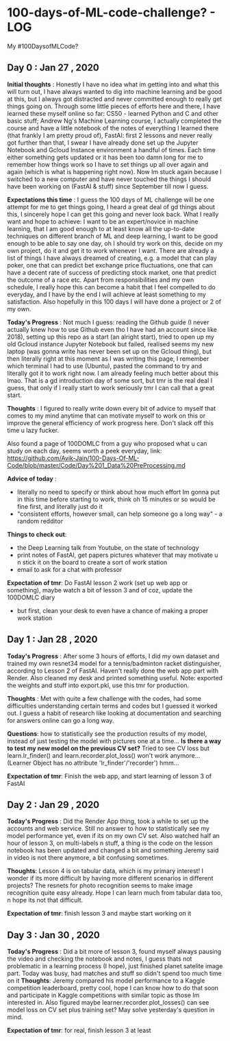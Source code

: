 # 100-days-of-ML-code-challenge? - LOG
My #100DaysofMLCode?

## Day 0 : Jan 27 , 2020

**Initial thoughts** : Honestly I have no idea what im getting into and what this will turn out, I have always wanted to dig into machine learning and be good at this, but I always got distracted and never committed enough to really get things going on. Through some little pieces of efforts here and there, I have learned these myself online so far: CS50 - learned Python and C and other basic stuff; Andrew Ng's Machine Learning course, I actually completed the course and have a little notebook of the notes of everything I learned there (that frankly I am pretty proud of), FastAI: first 2 lessons and never really got further than that, I swear I have already done set up the Jupyter Notebook and Gcloud Instance environment a handful of times. Each time either something gets updated or it has been too damn long for me to remember how things work so I have to set things up all over again and again (which is what is happening right now). Now Im stuck again because I switched to a new computer and have never touched the things I should have been working on (FastAI & stuff) since September till now I guess.

**Expectations this time** : I guess the 100 days of ML challenge will be one attempt for me to get things going, I heard a great deal of gd things about this, I sincerely hope I can get this going and never look back. What I really want and hope to achieve: I want to be an expert/novice in machine learning, that I am good enough to at least know all the up-to-date techniques on different branch of ML and deep learning, I want to be good enough to be able to say one day, oh I should try work on this, decide on my own project, do it and get it to work whenever I want. There are already a list of things I have always dreamed of creating, e.g. a model that can play poker, one that can predict bet exchange price fluctuations, one that can have a decent rate of success of predicting stock market, one that predict the outcome of a race etc. Apart from responsibilities and my own schedule, I really hope this can become a habit that I feel compelled to do everyday, and I have by the end I will achieve at least something to my satisfaction. Also hopefully in this 100 days I will have done a project or 2 of my own.
 
**Today's Progress** : Not much I guess: reading the Github guide (I never actually knew how to use Github even tho I have had an account since like 2018), setting up this repo as a start (an alright start), tried to open up my old Gcloud instance Jupyter Notebook but failed, realised seems my new laptop (was gonna write has never been set up on the Gcloud thing), but then literally right at this moment as I was writing this page, I remember which terminal I had to use (Ubuntu), pasted the command to try and literally got it to work right now. I am already feeling much better about this lmao. That is a gd introduction day of some sort, but tmr is the real deal I guess, that only if I really start to work seriously tmr I can call that a great start.

**Thoughts** : I figured to really write down every bit of advice to myself that comes to my mind anytime that can motivate myself to work on this or improve the general efficiency of work progress here. Don't slack off this time u lazy fucker. 

Also found a page of 100DOMLC from a guy who proposed what u can study on each day, seems worth a peek everyday, link: https://github.com/Avik-Jain/100-Days-Of-ML-Code/blob/master/Code/Day%201_Data%20PreProcessing.md

**Advice of today** :
- literally no need to specify or think about how much effort Im gonna put in this time before starting to work, think oh 15 minutes or so would be fine first, and literally just do it
- "consistent efforts, however small, can help someone go a long way" - a random redditor

**Things to check out**: 
- the Deep Learning talk from Youtube, on the state of technology
- print notes of FastAI, get papers pictures whatever that may motivate u n stick it on the board to create a sort of work station
- email to ask for a chat with professor

**Expectation of tmr**: Do FastAI lesson 2 work (set up web app or something), maybe watch a bit of lesson 3 and of coz, update the 100DOMLC diary
- but first, clean your desk to even have a chance of making a proper work station


## Day 1 : Jan 28 , 2020

**Today's Progress** : After some 3 hours of efforts, I did my own dataset and trained my own resnet34 model for a tennis/badminton racket distinguisher, according to Lesson 2 of FastAI. Haven't really done the web app part with Render. Also cleaned my desk and printed something useful. Note: exported the weights and stuff into export.pkl, use this tmr for production.

**Thoughts** : Met with quite a few challenge with the codes, had some difficulties understanding certain terms and codes but I guessed it worked out. I guess a habit of research like looking at documentation and searching for answers online can go a long way.

**Questions**: how to statistically see the production results of my model, instead of just testing the model with pictures one at a time... **Is there a way to test my new model on the previous CV set?** Tried to see CV loss but learn.lr_finder() and learn.recorder.plot_loss() won't work anymore... (Learner Object has no attribute 'lr_finder'/'recorder') hmm...

**Expectation of tmr**: Finish the web app, and start learning of lesson 3 of FastAI


## Day 2 : Jan 29 , 2020

**Today's Progress** : Did the Render App thing, took a while to set up the accounts and web service. Still no answer to how to statistically see my model performance yet, even if its on my own CV set. Also watched half an hour of lesson 3, on multi-labels n stuff, a thing is the code on the lesson notebook has been updated and changed a bit and something Jeremy said in video is not there anymore, a bit confusing sometimes.

**Thoughts**: Lesson 4 is on tabular data, which is my primary interest! I wonder if its more difficult by having more different scenarios in different projects? The resnets for photo recognition seems to make image recognition quite easy already. Hope I can learn much from tabular data too, n hope its not that difficult.

**Expectation of tmr**: finish lesson 3 and maybe start working on it

## Day 3 : Jan 30 , 2020

**Today's Progress** : Did a bit more of lesson 3, found myself always pausing the video and checking the notebook and notes, I guess thats not problematic in a learning process (I hope), just finished planet satelite image part. Today was busy, had matches and stuff so didn't spend too much time on it
**Thoughts**: Jeremy compared his model performance to a Kaggle competition leaderboard, pretty cool, hope I can know how to do that soon and participate in Kaggle competitions with similar topic as those Im interested in. Also figured maybe learner.recorder.plot_losses() can see model loss on CV set plus training set? May solve yesterday's question in mind.

**Expectation of tmr**: for real, finish lesson 3 at least

